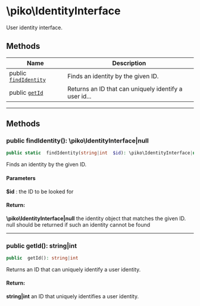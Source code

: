 

# \piko\IdentityInterface

User identity interface.







## Methods

| Name | Description |
|------|-------------|
| public [`findIdentity`](#method_findIdentity) | Finds an identity by the given ID.  |
| public [`getId`](#method_getId) | Returns an ID that can uniquely identify a user id... |

-----


## Methods




<a name="method_findIdentity"></a>
### public findIdentity(): \piko\IdentityInterface|null

```php
public static  findIdentity(string|int  $id): \piko\IdentityInterface|null
```

Finds an identity by the given ID.



#### Parameters
**$id** :
the ID to be looked for






#### Return:
**\piko\IdentityInterface|null**
the identity object that matches the given ID.
null should be returned if such an identity cannot be found

-----



<a name="method_getId"></a>
### public getId(): string|int

```php
public  getId(): string|int
```

Returns an ID that can uniquely identify a user identity.








#### Return:
**string|int**
an ID that uniquely identifies a user identity.


